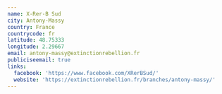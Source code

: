 ```yaml
---
name: X-Rer-B Sud
city: Antony-Massy
country: France
countrycode: fr
latitude: 48.75333
longitude: 2.29667
email: antony-massy@extinctionrebellion.fr
publiciseemail: true
links:
  facebook: 'https://www.facebook.com/XRerBSud/'
  website: 'https://extinctionrebellion.fr/branches/antony-massy/'
---
```



